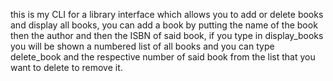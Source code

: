 this is my CLI for a library interface which allows you to add or delete books and display all books, you can add a book by putting the name of the book then the author and then the ISBN of said book, if you type in display_books you will be shown a numbered list of all books and you can type delete_book and the respective number of said book from the list that you want to delete to remove it.
